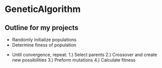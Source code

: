 # GeneticAlgorithm

## Outline for my projects
* Randomly initialize populations
* Determine finess of population
+ Until convergence, repeat:
1.) Select parents
2.) Crossover and create new possibilities
3.) Preform mutations
4.) Calculate fitness
